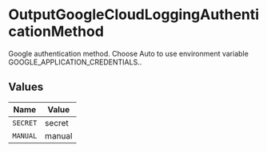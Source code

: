 # OutputGoogleCloudLoggingAuthenticationMethod

Google authentication method. Choose Auto to use environment variable GOOGLE_APPLICATION_CREDENTIALS..


## Values

| Name     | Value    |
| -------- | -------- |
| `SECRET` | secret   |
| `MANUAL` | manual   |